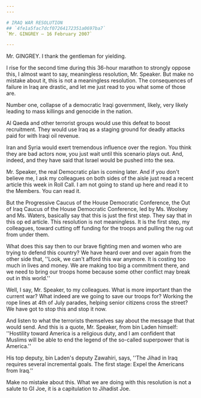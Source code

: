 ```yaml
---
---

# IRAQ WAR RESOLUTION
## `4fe1a5fac7dcf07264172351a0697ba7`
`Mr. GINGREY — 16 February 2007`

---
```



Mr. GINGREY. I thank the gentleman for yielding.

I rise for the second time during this 36-hour marathon to strongly 
oppose this, I almost want to say, meaningless resolution, Mr. Speaker. 
But make no mistake about it, this is not a meaningless resolution. The 
consequences of failure in Iraq are drastic, and let me just read to 
you what some of those are.

Number one, collapse of a democratic Iraqi government, likely, very 
likely leading to mass killings and genocide in the nation.

Al Qaeda and other terrorist groups would use this defeat to boost 
recruitment. They would use Iraq as a staging ground for deadly attacks 
paid for with Iraqi oil revenue.

Iran and Syria would exert tremendous influence over the region. You 
think they are bad actors now, you just wait until this scenario plays 
out. And, indeed, and they have said that Israel would be pushed into 
the sea.

Mr. Speaker, the real Democratic plan is coming later. And if you 
don't believe me, I ask my colleagues on both sides of the aisle just 
read a recent article this week in Roll Call. I am not going to stand 
up here and read it to the Members. You can read it.

But the Progressive Caucus of the House Democratic Conference, the 
Out of Iraq Caucus of the House Democratic Conference, led by Ms. 
Woolsey and Ms. Waters, basically say that this is just the first step. 
They say that in this op ed article. This resolution is not 
meaningless. It is the first step, my colleagues, toward cutting off 
funding for the troops and pulling the rug out from under them.

What does this say then to our brave fighting men and women who are 
trying to defend this country? We have heard over and over again from 
the other side that, ''Look, we can't afford this war anymore. It is 
costing too much in lives and money. We are making too big a commitment 
there, and we need to bring our troops home because some other conflict 
may break out in this world.''

Well, I say, Mr. Speaker, to my colleagues. What is more important 
than the current war? What indeed are we going to save our troops for? 
Working the rope lines at 4th of July parades, helping senior citizens 
cross the street? We have got to stop this and stop it now.

And listen to what the terrorists themselves say about the message 
that that would send. And this is a quote, Mr. Speaker, from bin Laden 
himself: ''Hostility toward America is a religious duty, and I am 
confident that Muslims will be able to end the legend of the so-called 
superpower that is America.''

His top deputy, bin Laden's deputy Zawahiri, says, ''The Jihad in 
Iraq requires several incremental goals. The first stage: Expel the 
Americans from Iraq.''

Make no mistake about this. What we are doing with this resolution is 
not a salute to GI Joe, it is a capitulation to Jihadist Joe.


